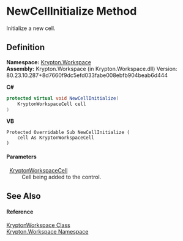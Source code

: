 # NewCellInitialize Method


Initialize a new cell.



## Definition
**Namespace:** <a href="0dbf488f-9676-a1e5-a949-1b4bcea03d52.md">Krypton.Workspace</a>  
**Assembly:** Krypton.Workspace (in Krypton.Workspace.dll) Version: 80.23.10.287+8d7660f9dc5efd033fabe008ebfb904beab6d444

**C#**
``` C#
protected virtual void NewCellInitialize(
	KryptonWorkspaceCell cell
)
```
**VB**
``` VB
Protected Overridable Sub NewCellInitialize ( 
	cell As KryptonWorkspaceCell
)
```



#### Parameters
<dl><dt>  <a href="b97e121c-fcc0-2249-475a-015f2aa73754.md">KryptonWorkspaceCell</a></dt><dd>Cell being added to the control.</dd></dl>

## See Also


#### Reference
<a href="a977050a-c9d5-1360-9b5d-5a07a77ae65c.md">KryptonWorkspace Class</a>  
<a href="0dbf488f-9676-a1e5-a949-1b4bcea03d52.md">Krypton.Workspace Namespace</a>  
